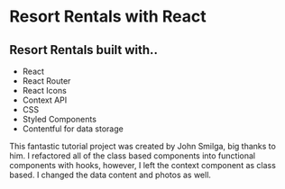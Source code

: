 #  Resort Rentals with React

## Resort Rentals built with..
*  React
*  React Router
*  React Icons
*  Context API
*  CSS
*  Styled Components
*  Contentful for data storage

This fantastic tutorial project was created by John Smilga, big thanks to him. I refactored all of the class based components into functional components with hooks, however, I left the context component as class based. I changed the data content and photos as well. 